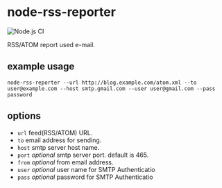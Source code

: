 # node-rss-reporter

![Node.js CI](https://github.com/sassy/node-rss-reporter/workflows/Node.js%20CI/badge.svg)

RSS/ATOM report used e-mail.

## example usage

```shell
node-rss-reporter --url http://blog.example.com/atom.xml --to user@example.com --host smtp.gmail.com --user user@gmail.com --pass password
```

## options
- `url`  feed(RSS/ATOM) URL.
- `to`   email address for sending.
- `host`  smtp server host name.
- `port`  _optional_ smtp server port. default is 465.
- `from`  _optional_ from email address.
- `user`  _optional_ user name for SMTP Authenticatio
- `pass`  _optional_ password for SMTP Authenticatio
